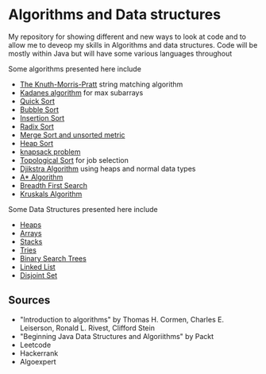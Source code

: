 # Algorithms and Data structures

My repository for showing different and new ways to look at code and to allow me to deveop my skills in Algorithms and data structures. Code will be mostly within Java but will have some various languages throughout 


Some algorithms presented here include
* [The Knuth-Morris-Pratt](https://en.wikipedia.org/wiki/Knuth%E2%80%93Morris%E2%80%93Pratt_algorithm) string matching algorithm
* [Kadanes algorithm](https://en.wikipedia.org/wiki/Maximum_subarray_problem) for max subarrays
* [Quick Sort](https://en.wikipedia.org/wiki/Quicksort)
* [Bubble Sort](https://en.wikipedia.org/wiki/Bubble_sort)
* [Insertion Sort](https://en.wikipedia.org/wiki/Insertion_sort)
* [Radix Sort](https://en.wikipedia.org/wiki/Radix_sort)
* [Merge Sort and unsorted metric](https://medium.com/@ssbothwell/counting-inversions-with-merge-sort-4d9910dc95f0)
* [Heap Sort](https://en.wikipedia.org/wiki/Heapsort)
* [knapsack problem](https://en.wikipedia.org/wiki/Knapsack_problem)
* [Topological Sort](https://en.wikipedia.org/wiki/Topological_sorting) for job selection
* [Djikstra Algorithm](https://en.wikipedia.org/wiki/Dijkstra%27s_algorithm) using heaps and normal data types
* [A* Algorithm](https://en.wikipedia.org/wiki/A*_search_algorithm)
* [Breadth First Search](https://en.wikipedia.org/wiki/Breadth-first_search)
* [Kruskals Algorithm](https://en.wikipedia.org/wiki/Kruskal's_algorithm)


Some Data Structures presented here include
* [Heaps](https://en.wikipedia.org/wiki/Heap_(data_structure))
* [Arrays](https://www.geeksforgeeks.org/what-is-array/)
* [Stacks](https://en.wikipedia.org/wiki/Stack_(abstract_data_type))
* [Tries](https://en.wikipedia.org/wiki/Trie)
* [Binary Search Trees](https://en.wikipedia.org/wiki/Binary_search_tree)
* [Linked List](https://www.geeksforgeeks.org/data-structures/linked-list/)
* [Disjoint Set](https://en.wikipedia.org/wiki/Disjoint-set_data_structure)

## Sources
* "Introduction to algorithms" by Thomas H. Cormen, Charles E. Leiserson, Ronald L. Rivest, Clifford Stein  
* "Beginning Java Data Structures and Algoriithms" by Packt   
* Leetcode
* Hackerrank
* Algoexpert

